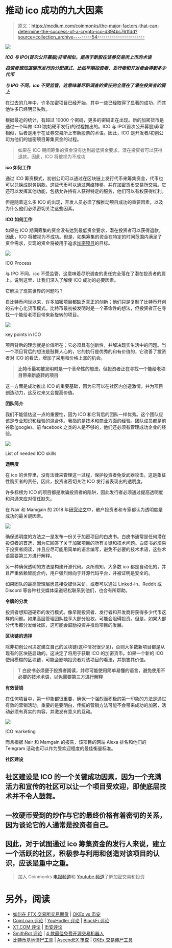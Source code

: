 # 推动 ico 成功的九大因素

> 原文：<https://medium.com/coinmonks/the-major-factors-that-can-determine-the-success-of-a-crypto-ico-d394bc761fdd?source=collection_archive---------54----------------------->

![](img/a84a729e55e037c4e5bb278493fd5d77.png)

***ICO 与 IPO(首次公开募股)非常相似，是用于新股在证券交易所上市的术语***

***投资者想知道硬币发行的分配模式，比如早期投资者、发行者和开发者会得到多少代币***

***与 IPO 不同，ico 不受监管，这意味着尽职调查的责任完全落在了潜在投资者的肩上***

在过去的几年中，许多加密项目已经开始，其中一些已经取得了显著的成功，而其他许多已经明显失败。

根据最近的统计，有超过 10000 个密码，更多的密码正在出现。新的加密货币是通过一个叫做 ICO(初始硬币发行)的过程推出的。ICO 与 IPO(首次公开募股)非常相似，后者是用于在证券交易所上市新股票的术语。因此，ICO 是开发者/初创公司为他们的加密项目筹集资金的过程。

> 如果在 ICO 期间筹集的资金没有达到最低资金要求，潜在投资者可以获得退款。因此，ICO 将被视为不成功

**ico 如何工作**

通过 ICO 筹资模式，初创公司可以通过在区块链上发行代币来筹集资金，代币也可以兑换成财务捐款。这些代币可以通过网络转移，并在加密货币交易所交易。它还可以发挥其他功能，包括允许持有人获得特定的服务，他们可以有权获得红利。

但是随着这么多 ICO 的出现，开发人员必须了解推动项目成功的重要因素，以及为什么他们必须密切关注这些因素。

**ICO 如何工作**

如果在 ICO 期间筹集的资金没有达到最低资金要求，潜在投资者可以获得退款。因此，ICO 将被视为不成功。但是，如果筹集的资金在特定的时间范围内满足了资金需求，实现的资金将被用于追求[加密项目](https://sgrlaw.com/what-are-icos-and-how-do-they-work/)的目标。

![](img/a828b33cbaf6ec1ae6d54b2be30b689d.png)

ICO Process

与 IPO 不同，ico 不受监管，这意味着尽职调查的责任完全落在了潜在投资者的肩上。说到这里，让我们深入了解使 ICO 成功的必要因素。

它解决了现实世界的问题吗？

自比特币问世以来，许多加密项目都缺乏真正的创新；他们只是复制了比特币开创的去中心化货币模式。比特币最初被发明时是一个革命性的想法，但投资者正在寻找一个能给老项目带来新旋转的项目。

![](img/512167a7dfd33227444fc4e28e0c693e.png)

key points in ICO

项目背后的理念就是价值所在；它必须具有创新性，并解决现实生活中的问题。当一个项目背后的想法是鼓舞人心的，它的执行是优秀的和有价值的，它改善了投资者对 ICO 的看法，增加了采用和价格上涨的机会。

> **比特币最初被发明时是一个革命性的想法，但投资者正在寻找一个能给老项目带来新旋转的项目**

这一方面是成功推出 ICO 的重要基础，因为它可以在社区内创造激情，并为项目创造动力，这反过来又会提高价值。

**团队简介**

我们不能低估这一点的重要性，因为 ICO 和它背后的团队一样优秀。这个团队应该是专业知识和经验的混合体。我指的是技术和商业方面的经验。团队成员都是前谷歌(google)、前 facebook 之类的人是不够的，他们还必须有管理成功企业的经验。

![](img/616143d7b6a5594d8eebcb00561d3310.png)

List of needed ICO skills

**透明度**

在 ico 的世界里，没有法律来管理这一过程，保护投资者免受武器攻击。这是象征性购买者的责任。因此，投资者密切关注 ICO 发行者表现出的透明度。

许多标榜为 ICO 的项目都是欺骗投资者的陷阱，因此发行者必须通过提高透明度和沟通来应对信任缺失。

在 Nair 和 Mamgain 的 2018 年[研究论文](https://www.vernimmen.net/ftp/Aakash_NAIR_and_Ashish_MAMGAIN.pdf)中，散户投资者和专家都认为透明度是成功的最关键因素。

![](img/3f664a8e756ce7249bed6fabeca19c1c.png)

确保透明度的方法之一是发布一份关于加密项目的白皮书。白皮书通常是任何潜在投资者的首选，因为它回答了关于加密项目的所有关键和技术问题。白皮书必须易于投资者阅读，并且应尽可能用简单的语言编写，避免不必要的技术术语，这些术语需要第三方进行解释。

另一种确保透明的方法是构建开源代码。众所周知，大多数 ico 都是自动化的，并且严重依赖智能合约，用户强烈倾向于开源代码平台，并被证明是安全的。

如果团队的最高管理层愿意接受媒体采访，或者可以通过 Linked-In、Reddit 或 Discord 等各种社交媒体渠道轻松联系到他们，也会有所帮助。

**令牌的分发**

投资者想知道硬币的发行模式。像早期投资者、发行者和开发商将获得多少代币这样的问题。如果高层管理团队独享大部分股权，可能会阻碍投资。但是，如果大部分代币都分发给社区，这可能会鼓励投资并推动项目的发展。

**区块链的选择**

除非初创公司决定建立自己的区块链(这种情况很少见)，否则大多数新项目都是从现有的区块链启动的。这决定了将用于获取 ICO 的加密货币。如果一个新的 ICO 使用模糊的区块链，可能会影响投资者对该项目的看法，并损害其价值。

> T **白皮书必须便于投资者阅读，并尽可能使用简单易懂的语言，避免使用不必要的技术术语，以免需要第三方进行解释**

**有效营销**

在任何项目中，第一印象都很重要，确保一个强烈而积极的第一印象的方法是通过有效的营销活动。重要的是要明白，传统的营销方法可能不会带来成功的加密，活动必须有真实的内容，并激发有意义的互动。

![](img/ba3c100f71f61efe09ac3a9664414650.png)

ICO marketing

而且根据 Nair 和 Mamgain 的报告，该项目的网站 Alexa 排名和他们的 Telegram 活动也可以作为受欢迎程度的最佳衡量标准。

**社区建设**

## 社区建设是 ICO 的一个关键成功因素，因为一个充满活力和宣传的社区可以让一个项目受欢迎，即使底层技术并不令人鼓舞。

## 一枚硬币受到的炒作与它的最终价格有着密切的关系，因为谈论它的人通常是投资者自己。

## 因此，对于试图通过 ico 筹集资金的发行人来说，建立一个活跃的社区，积极参与利用和创造对该项目的认识，应该是重中之重。

> 加入 Coinmonks [电报频道](https://t.me/coincodecap)和 [Youtube 频道](https://www.youtube.com/c/coinmonks/videos)了解加密交易和投资

# 另外，阅读

*   [如何在 FTX 交易所交易期货](https://coincodecap.com/ftx-futures-trading) | [OKEx vs 币安](https://coincodecap.com/okex-vs-binance)
*   [CoinLoan 评论](https://coincodecap.com/coinloan-review) | [YouHodler 评论](/coinmonks/youhodler-4-easy-ways-to-make-money-98969b9689f2) | [BlockFi 评论](https://coincodecap.com/blockfi-review)
*   [XT.COM 评论](https://coincodecap.com/profittradingapp-for-binance) | [币安评论](https://coincodecap.com/xt-com-review)
*   [SmithBot 评论](https://coincodecap.com/smithbot-review) | [4 款最佳免费开源交易机器人](https://coincodecap.com/free-open-source-trading-bots)
*   [比特币基地僵尸工具](/coinmonks/coinbase-bots-ac6359e897f3) | [AscendEX 审查](/coinmonks/ascendex-review-53e829cf75fa) | [OKEx 交易僵尸工具](/coinmonks/okex-trading-bots-234920f61e60)
